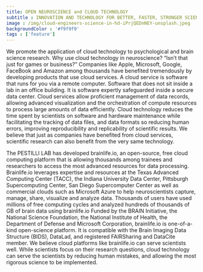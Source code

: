 ```yaml
---
title: OPEN NEUROSCIENCE and CLOUD TECHNOLOGY
subtitle : INNOVATION AND TECHNOLOGY FOR BETTER, FASTER, STRONGER SCIENCE
image : /img/cloud-engineers-science-in-hd-iPrjQEDnNEY-unsplash.jpeg
backgroundColor : '#f9f9f9'
tags : ['feature']
---
```

We promote the application of cloud technology to psychological and brain science research. Why use cloud technology in neuroscience? “Isn’t that just for games or business?” Companies like Apple, Microsoft, Google, FaceBook and Amazon among thousands have benefited tremendously by developing products that use cloud services. A cloud service is software that runs for you via a remote computer. Software that does not sit inside a lab in an office building. It is software expertly safeguarded inside a secure data center. Cloud services allow proficient management of data records, allowing advanced visualization and the orchestration of compute resources to process large amounts of data efficiently. Cloud technology reduces the time spent by scientists on software and hardware maintenance while facilitating the tracking of data files, and data formats so reducing human errors, improving reproducibility and replicability of scientific results. We believe that just as companies have benefited from cloud services, scientific research can also benefit from the very same technology. 
 
The PESTILLI LAB has developed brainlife.io, an open-source, free cloud computing platform that is allowing thousands among trainees and researchers to access the most advanced resources for data processing. Brainlife.io leverages expertise and resources at the Texas Advanced Computing Center (TACC), the Indiana University Data Center, Pittsburgh Supercomputing Center, San Diego Supercomputer Center as well as commercial clouds such as Microsoft Azure to help neuroscientists capture, manage, share, visualize and analyze data. Thousands of users have used millions of free computing cycles and analyzed hundreds of thousands of GB of brain data using brainlife.io Funded by the BRAIN Initiative, the National Science Foundation, the National Institute of Health, the Department of Defense and Microsoft Corporation, brainlife.io is one-of-a-kind open-science platform. It is compatible with the Brain Imaging Data Structure (BIDS), DataLad, and registered FAIRSharing and DataCite member. We believe cloud platforms like brainlife.io can serve scientists well. While scientists focus on their research questions, cloud technology can serve the scientists by reducing human mistakes, and allowing the most rigorous science to be implemented.
